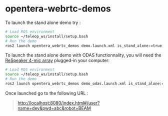 # opentera-webrtc-demos

To launch the stand alone demo try :

```bash
# Load ROS environment
source ~/teleop_ws/install/setup.bash
# Run the demo
ros2 launch opentera_webrtc_demos demo.launch.xml is_stand_alone:=true
```

To launch the stand alone demo with ODAS functionnality, you will need the [ReSpeaker 4-mic array](https://respeaker.io/usb_4_mic_array/) plugged-in your computer:
```bash
# Load ROS environment
source ~/teleop_ws/install/setup.bash
# Run the demo
ros2 launch opentera_webrtc_demos demo_odas.launch.xml is_stand_alone:=true
```

Once launched go to the following URL :
>[http://localhost:8080/index.html#/user?name=dev&pwd=abc&robot=BEAM](http://localhost:8080/index.html#/user?name=dev&pwd=abc&robot=BEAM)
